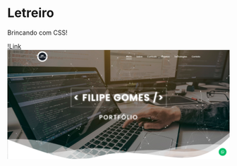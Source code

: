 # Letreiro
Brincando com CSS!

[!Link]()
![](https://github.com/LipzDev/Portfolio/blob/main/Portfolio%20v2/layout4.png)
